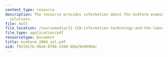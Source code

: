 ```yaml
---
content_type: resource
description: The resource provides information about the midterm examination and its
  solutions.
file: null
file_location: /coursemedia/11-128-information-technology-and-the-labor-market-spring-2005/f921917b96e88f88326068b29e909b6c_midterm_2004_sol.pdf
file_type: application/pdf
resourcetype: Document
title: midterm_2004_sol.pdf
uid: f921917b-96e8-8f88-3260-68b29e909b6c
---
```

